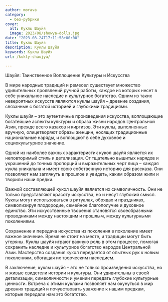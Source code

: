 ```yaml
---
author: morava
category:
  - без-рубрики
cover:
  alt: Куклы Шауйя
  image: 2023/08/showya-dolls.jpg
date: "2023-08-24T17:11:58+00:00"
title: Куклы Шауйя
description: Куклы Шауйя
keywords: Куклы Шауйя
url: /kukly-shaujya/

---
```

Шауйя: Таинственное Воплощение Культуры и Искусства

В мире народных традиций и ремесел существует множество удивительных проявлений ручной работы, каждое из которых несет в себе уникальное наследие и культурное богатство. Одним из таких невероятных искусств являются куклы шауйя – древние создания, связанные с богатой историей и глубокими традициями.

Куклы шауйя – это аутентичные произведения искусства, воплощающие богатейшие аспекты культуры и образа жизни народов Центральной Азии, прежде всего казахов и киргизов. Эти куклы, выполненные вручную, олицетворяют образы женщин, носящих традиционные национальные наряды, и воплощают в себе духовное и социокультурное значение.

Одной из наиболее важных характеристик кукол шауйя является их неповторимый стиль и детализация. От тщательно вышитых нарядов и украшений до точных пропорций и выразительных черт лица – каждая кукла уникальна и имеет свою собственную историю для рассказа. Они позволяют нам заглянуть в прошлое и увидеть, каким образом жили и творили наши предки.

Важной составляющей кукол шауйя является их символичность. Они не только представляют красоту искусства, но и несут глубокий смысл. Куклы могут использоваться в ритуалах, обрядах и праздниках, символизируя плодородие, семейное благополучие и духовное единство. Эти искусственные творения становятся своеобразными проводниками между настоящим и прошлым, между культурными поколениями.

Сохранение и передача искусства из поколения в поколение имеет важное значение. Время не стоит на месте, и традиции могут быть утеряны. Куклы шауйя играют важную роль в этом процессе, помогая сохранить наследие и культурное богатство народов Центральной Азии. Мастерство создания кукол передается от опытных рук к новым поколениям, обогащая их творческим наследием.

В заключение, куклы шауйя – это не только произведения искусства, но и живые свидетели истории и культуры. Они удивительны в своей детализации, символичности и умении передать глубокие культурные ценности. Встреча с этими куклами позволяет нам окунуться в мир древних традиций и почувствовать уважение к нашим предкам, которые передали нам это богатство.
